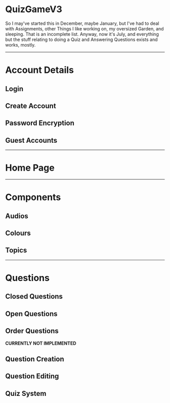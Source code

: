 # QuizGameV3

So I may've started this in December, maybe January, but I've had to deal with Assignments, other Things I like working on, my oversized Garden, and sleeping. That is an incomplete list.
Anyway, now it's July, and everything but the stuff relating to doing a Quiz and Answering Questions exists and works, mostly.

---

# Account Details
## Login
## Create Account
## Password Encryption
## Guest Accounts

---

# Home Page

---

# Components
## Audios
## Colours
## Topics

---

# Questions
## Closed Questions
## Open Questions
## Order Questions
**CURRENTLY NOT IMPLEMENTED**
## Question Creation
## Question Editing
## Quiz System
